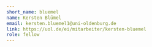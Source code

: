 ```yaml
---
short_name: bluemel
name: Kersten Blümel
email: kersten.bluemel1@uni-oldenburg.de 
link: https://uol.de/ei/mitarbeiter/kersten-bluemel
role: fellow
---
```


